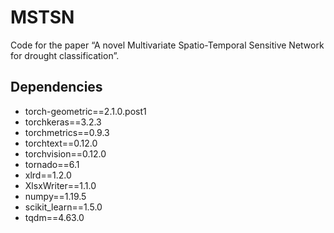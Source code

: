 # MSTSN
Code for the paper “A novel Multivariate Spatio-Temporal Sensitive Network for drought classification”.

## Dependencies
* torch-geometric==2.1.0.post1
* torchkeras==3.2.3
* torchmetrics==0.9.3
* torchtext==0.12.0
* torchvision==0.12.0
* tornado==6.1
* xlrd==1.2.0
* XlsxWriter==1.1.0
* numpy==1.19.5
* scikit_learn==1.5.0
* tqdm==4.63.0

